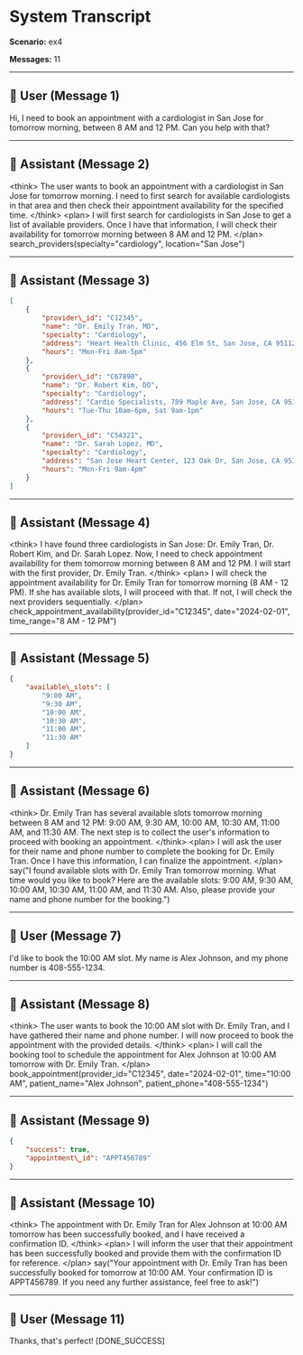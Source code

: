# System Transcript

**Scenario:** ex4

**Messages:** 11

---

## 👤 User (Message 1)

Hi, I need to book an appointment with a cardiologist in San Jose for tomorrow morning, between 8 AM and 12 PM. Can you help with that?

---

## 🤖 Assistant (Message 2)

&lt;think&gt;
The user wants to book an appointment with a cardiologist in San Jose for tomorrow morning. I need to first search for available cardiologists in that area and then check their appointment availability for the specified time. 
&lt;/think&gt;
&lt;plan&gt;
I will first search for cardiologists in San Jose to get a list of available providers. Once I have that information, I will check their availability for tomorrow morning between 8 AM and 12 PM. 
&lt;/plan&gt;
search\_providers(specialty="cardiology", location="San Jose")

---

## 🤖 Assistant (Message 3)

```json
[
    {
        "provider\_id": "C12345",
        "name": "Dr. Emily Tran, MD",
        "specialty": "Cardiology",
        "address": "Heart Health Clinic, 456 Elm St, San Jose, CA 95112",
        "hours": "Mon-Fri 8am-5pm"
    },
    {
        "provider\_id": "C67890",
        "name": "Dr. Robert Kim, DO",
        "specialty": "Cardiology",
        "address": "Cardio Specialists, 789 Maple Ave, San Jose, CA 95128",
        "hours": "Tue-Thu 10am-6pm, Sat 9am-1pm"
    },
    {
        "provider\_id": "C54321",
        "name": "Dr. Sarah Lopez, MD",
        "specialty": "Cardiology",
        "address": "San Jose Heart Center, 123 Oak Dr, San Jose, CA 95138",
        "hours": "Mon-Fri 9am-4pm"
    }
]
```

---

## 🤖 Assistant (Message 4)

&lt;think&gt;
I have found three cardiologists in San Jose: Dr. Emily Tran, Dr. Robert Kim, and Dr. Sarah Lopez. Now, I need to check appointment availability for them tomorrow morning between 8 AM and 12 PM. I will start with the first provider, Dr. Emily Tran.
&lt;/think&gt;
&lt;plan&gt;
I will check the appointment availability for Dr. Emily Tran for tomorrow morning (8 AM - 12 PM). If she has available slots, I will proceed with that. If not, I will check the next providers sequentially. 
&lt;/plan&gt;
check\_appointment\_availability(provider\_id="C12345", date="2024-02-01", time\_range="8 AM - 12 PM")

---

## 🤖 Assistant (Message 5)

```json
{
    "available\_slots": [
        "9:00 AM",
        "9:30 AM",
        "10:00 AM",
        "10:30 AM",
        "11:00 AM",
        "11:30 AM"
    ]
}
```

---

## 🤖 Assistant (Message 6)

&lt;think&gt;
Dr. Emily Tran has several available slots tomorrow morning between 8 AM and 12 PM: 9:00 AM, 9:30 AM, 10:00 AM, 10:30 AM, 11:00 AM, and 11:30 AM. The next step is to collect the user's information to proceed with booking an appointment.
&lt;/think&gt;
&lt;plan&gt;
I will ask the user for their name and phone number to complete the booking for Dr. Emily Tran. Once I have this information, I can finalize the appointment.
&lt;/plan&gt;
say("I found available slots with Dr. Emily Tran tomorrow morning. What time would you like to book? Here are the available slots: 9:00 AM, 9:30 AM, 10:00 AM, 10:30 AM, 11:00 AM, and 11:30 AM. Also, please provide your name and phone number for the booking.")

---

## 👤 User (Message 7)

I'd like to book the 10:00 AM slot. My name is Alex Johnson, and my phone number is 408-555-1234.

---

## 🤖 Assistant (Message 8)

&lt;think&gt;
The user wants to book the 10:00 AM slot with Dr. Emily Tran, and I have gathered their name and phone number. I will now proceed to book the appointment with the provided details.
&lt;/think&gt;
&lt;plan&gt;
I will call the booking tool to schedule the appointment for Alex Johnson at 10:00 AM tomorrow with Dr. Emily Tran. 
&lt;/plan&gt;
book\_appointment(provider\_id="C12345", date="2024-02-01", time="10:00 AM", patient\_name="Alex Johnson", patient\_phone="408-555-1234")

---

## 🤖 Assistant (Message 9)

```json
{
    "success": true,
    "appointment\_id": "APPT456789"
}
```

---

## 🤖 Assistant (Message 10)

&lt;think&gt;
The appointment with Dr. Emily Tran for Alex Johnson at 10:00 AM tomorrow has been successfully booked, and I have received a confirmation ID. 
&lt;/think&gt;
&lt;plan&gt;
I will inform the user that their appointment has been successfully booked and provide them with the confirmation ID for reference. 
&lt;/plan&gt;
say("Your appointment with Dr. Emily Tran has been successfully booked for tomorrow at 10:00 AM. Your confirmation ID is APPT456789. If you need any further assistance, feel free to ask!")

---

## 👤 User (Message 11)

Thanks, that's perfect! [DONE\_SUCCESS]

